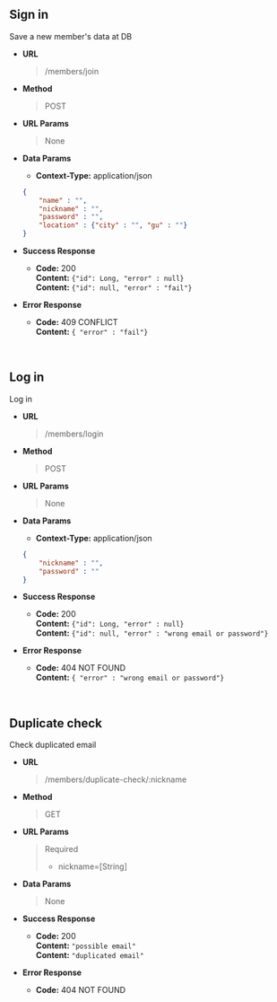 **Sign in**
----
Save a new member's data at DB

* **URL**

    >/members/join
 
 
* **Method**
    
    > POST
  

* **URL Params**
  
    > None
  
* **Data Params**
  * **Context-Type:** application/json
  
  ```json
  {
      "name" : "",
      "nickname" : "",
      "password" : "",
      "location" : {"city" : "", "gu" : ""}
  }
   ```
  
* **Success Response**
    * **Code:** 200 <br />
        **Content:** `{"id": Long, "error" : null}` <br />
        **Content:** `{"id": null, "error" : "fail"}`
      

* **Error Response**
  * **Code:** 409 CONFLICT <br />
  **Content:** `{ "error" : "fail"}`
    
<br>

**Log in**
----
Log in

* **URL**

  >/members/login


* **Method**

  > POST


* **URL Params**

  > None

* **Data Params**
  * **Context-Type:** application/json

  ```json
  {
      "nickname" : "",
      "password" : ""
  }
   ```

* **Success Response**
  * **Code:** 200 <br />
    **Content:** `{"id": Long, "error" : null}` <br />
    **Content:** `{"id": null, "error" : "wrong email or password"}`


* **Error Response**
  * **Code:** 404 NOT FOUND <br />
    **Content:** `{ "error" : "wrong email or password"}`


<br>

**Duplicate check**
----
Check duplicated email

* **URL**

  >/members/duplicate-check/:nickname


* **Method**

  > GET


* **URL Params**

  > Required<br />
  >  * nickname=[String]

* **Data Params**
  
  > None

* **Success Response**
  * **Code:** 200 <br />
    **Content:** `"possible email"` <br />
    **Content:** `"duplicated email"`


* **Error Response**
  * **Code:** 404 NOT FOUND <br />